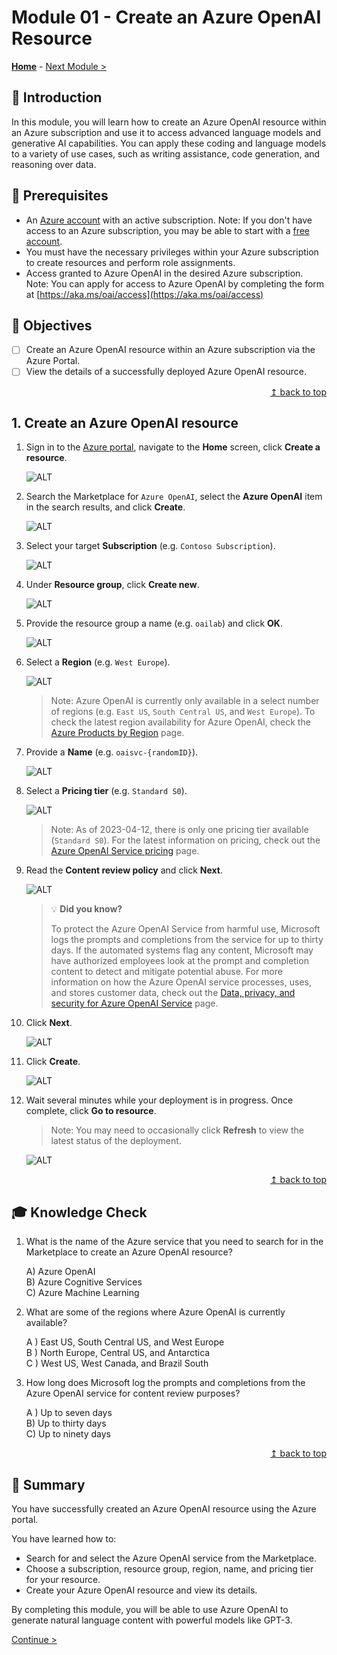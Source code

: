 # Module 01 - Create an Azure OpenAI Resource

**[Home](../README.md)** - [Next Module >](../modules/module02.md)

## :loudspeaker: Introduction

In this module, you will learn how to create an Azure OpenAI resource within an Azure subscription and use it to access advanced language models and generative AI capabilities. You can apply these coding and language models to a variety of use cases, such as writing assistance, code generation, and reasoning over data.

## :thinking: Prerequisites

* An [Azure account](https://azure.microsoft.com/free/) with an active subscription. Note: If you don't have access to an Azure subscription, you may be able to start with a [free account](https://www.azure.com/free).
* You must have the necessary privileges within your Azure subscription to create resources and  perform role assignments.
* Access granted to Azure OpenAI in the desired Azure subscription. Note: You can apply for access to Azure OpenAI by completing the form at [https://aka.ms/oai/access](https://aka.ms/oai/access)

## :dart: Objectives

* [ ] Create an Azure OpenAI resource within an Azure subscription via the Azure Portal.
* [ ] View the details of a successfully deployed Azure OpenAI resource.

<div align="right"><a href="#readme">↥ back to top</a></div>

## 1. Create an Azure OpenAI resource

1. Sign in to the [Azure portal](https://portal.azure.com), navigate to the **Home** screen, click **Create a resource**.

    ![ALT](../images/modules/module01/01.01.png)

1. Search the Marketplace for `Azure OpenAI`, select the **Azure OpenAI** item in the search results, and click **Create**.

    ![ALT](../images/modules/module01/01.02.png)

1. Select your target **Subscription** (e.g. `Contoso Subscription`).

    ![ALT](../images/modules/module01/01.03.png)

1. Under **Resource group**, click **Create new**.

    ![ALT](../images/modules/module01/01.04.png)

1. Provide the resource group a name (e.g. `oailab`) and click **OK**.

    ![ALT](../images/modules/module01/01.05.png)

1. Select a **Region** (e.g. `West Europe`).

    ![ALT](../images/modules/module01/01.06.png)

    > Note: Azure OpenAI is currently only available in a select number of regions (e.g. `East US`, `South Central US`, and `West Europe`). To check the latest region availability for Azure OpenAI, check the [Azure Products by Region](https://azure.microsoft.com/explore/global-infrastructure/products-by-region/?products=cognitive-services) page.

1. Provide a **Name** (e.g. `oaisvc-{randomID}`).

    ![ALT](../images/modules/module01/01.07.png)

1. Select a **Pricing tier** (e.g. `Standard S0`).

    ![ALT](../images/modules/module01/01.08.png)

    > Note: As of 2023-04-12, there is only one pricing tier available (`Standard S0`). For the latest information on pricing, check out the [Azure OpenAI Service pricing](https://azure.microsoft.com/pricing/details/cognitive-services/openai-service/) page.

1. Read the **Content review policy** and click **Next**.

    ![ALT](../images/modules/module01/01.09.png)

    > :bulb: **Did you know?**
    >
    > To protect the Azure OpenAI Service from harmful use, Microsoft logs the prompts and completions from the service for up to thirty days. If the automated systems flag any content, Microsoft may have authorized employees look at the prompt and completion content to detect and mitigate potential abuse. For more information on how the Azure OpenAI service processes, uses, and stores customer data, check out the [Data, privacy, and security for Azure OpenAI Service](https://learn.microsoft.com/legal/cognitive-services/openai/data-privacy) page.

1. Click **Next**.

    ![ALT](../images/modules/module01/01.10.png)

1. Click **Create**.

    ![ALT](../images/modules/module01/01.11.png)

1. Wait several minutes while your deployment is in progress. Once complete, click **Go to resource**.

    > Note: You may need to occasionally click **Refresh** to view the latest status of the deployment.

    ![ALT](../images/modules/module01/01.12.png)

<div align="right"><a href="#readme">↥ back to top</a></div>

## :mortar_board: Knowledge Check

1. What is the name of the Azure service that you need to search for in the Marketplace to create an Azure OpenAI resource?

    A) Azure OpenAI  
    B) Azure Cognitive Services  
    C) Azure Machine Learning

2. What are some of the regions where Azure OpenAI is currently available?

    A ) East US, South Central US, and West Europe  
    B ) North Europe, Central US, and Antarctica  
    C ) West US, West Canada, and Brazil South

3. How long does Microsoft log the prompts and completions from the Azure OpenAI service for content review purposes?

    A ) Up to seven days  
    B) Up to thirty days  
    C) Up to ninety days

<div align="right"><a href="#readme">↥ back to top</a></div>

## :tada: Summary

You have successfully created an Azure OpenAI resource using the Azure portal.

You have learned how to:

* Search for and select the Azure OpenAI service from the Marketplace.
* Choose a subscription, resource group, region, name, and pricing tier for your resource.
* Create your Azure OpenAI resource and view its details.

By completing this module, you will be able to use Azure OpenAI to generate natural language content with powerful models like GPT-3.

[Continue >](../modules/module02.md)
